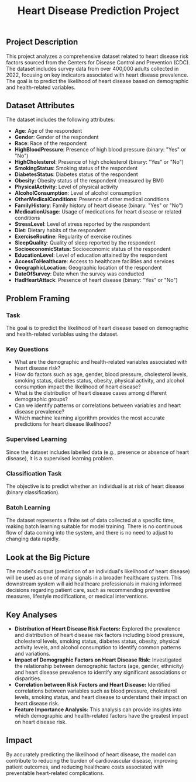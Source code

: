 
  <header>
        <h1>Heart Disease Prediction Project</h1>
    </header>
    
  <div class="container">
        <h2>Project Description</h2>
        <p>This project analyzes a comprehensive dataset related to heart disease risk factors sourced from the Centers for Disease Control and Prevention (CDC). The dataset includes survey data from over 400,000 adults collected in 2022, focusing on key indicators associated with heart disease prevalence. The goal is to predict the likelihood of heart disease based on demographic and health-related variables.</p>

<h2>Dataset Attributes</h2>
        <p>The dataset includes the following attributes:</p>
        <ul>
            <li><strong>Age</strong>: Age of the respondent</li>
            <li><strong>Gender</strong>: Gender of the respondent</li>
            <li><strong>Race</strong>: Race of the respondent</li>
            <li><strong>HighBloodPressure</strong>: Presence of high blood pressure (binary: "Yes" or "No")</li>
            <li><strong>HighCholesterol</strong>: Presence of high cholesterol (binary: "Yes" or "No")</li>
            <li><strong>SmokingStatus</strong>: Smoking status of the respondent</li>
            <li><strong>DiabetesStatus</strong>: Diabetes status of the respondent</li>
            <li><strong>Obesity</strong>: Obesity status of the respondent (measured by BMI)</li>
            <li><strong>PhysicalActivity</strong>: Level of physical activity</li>
            <li><strong>AlcoholConsumption</strong>: Level of alcohol consumption</li>
            <li><strong>OtherMedicalConditions</strong>: Presence of other medical conditions</li>
            <li><strong>FamilyHistory</strong>: Family history of heart disease (binary: "Yes" or "No")</li>
            <li><strong>MedicationUsage</strong>: Usage of medications for heart disease or related conditions</li>
            <li><strong>StressLevel</strong>: Level of stress reported by the respondent</li>
            <li><strong>Diet</strong>: Dietary habits of the respondent</li>
            <li><strong>ExerciseRoutine</strong>: Regularity of exercise routines</li>
            <li><strong>SleepQuality</strong>: Quality of sleep reported by the respondent</li>
            <li><strong>SocioeconomicStatus</strong>: Socioeconomic status of the respondent</li>
            <li><strong>EducationLevel</strong>: Level of education attained by the respondent</li>
            <li><strong>AccessToHealthcare</strong>: Access to healthcare facilities and services</li>
            <li><strong>GeographicLocation</strong>: Geographic location of the respondent</li>
            <li><strong>DateOfSurvey</strong>: Date when the survey was conducted</li>
            <li><strong>HadHeartAttack</strong>: Presence of heart disease (binary: "Yes" or "No")</li>
        </ul>

  <h2>Problem Framing</h2>
        <h3>Task</h3>
        <p>The goal is to predict the likelihood of heart disease based on demographic and health-related variables using the dataset.</p>
        
<h3>Key Questions</h3>
        <ul>
            <li>What are the demographic and health-related variables associated with heart disease risk?</li>
            <li>How do factors such as age, gender, blood pressure, cholesterol levels, smoking status, diabetes status, obesity, physical activity, and alcohol consumption impact the likelihood of heart disease?</li>
            <li>What is the distribution of heart disease cases among different demographic groups?</li>
            <li>Can we identify patterns or correlations between variables and heart disease prevalence?</li>
            <li>Which machine learning algorithm provides the most accurate predictions for heart disease likelihood?</li>
        </ul>
        <h3>Supervised Learning</h3>
        <p>Since the dataset includes labelled data (e.g., presence or absence of heart disease), it is a supervised learning problem.</p>
        <h3>Classification Task</h3>
        <p>The objective is to predict whether an individual is at risk of heart disease (binary classification).</p>
        <h3>Batch Learning</h3>
        <p>The dataset represents a finite set of data collected at a specific time, making batch learning suitable for model training. There is no continuous flow of data coming into the system, and there is no need to adjust to changing data rapidly.</p>
        <h2>Look at the Big Picture</h2>
        <p>The model's output (prediction of an individual's likelihood of heart disease) will be used as one of many signals in a broader healthcare system. This downstream system will aid healthcare professionals in making informed decisions regarding patient care, such as recommending preventive measures, lifestyle modifications, or medical interventions.</p>
        <h2>Key Analyses</h2>
        <ul>
            <li><strong>Distribution of Heart Disease Risk Factors:</strong> Explored the prevalence and distribution of heart disease risk factors including blood pressure, cholesterol levels, smoking status, diabetes status, obesity, physical activity levels, and alcohol consumption to identify common patterns and variations.</li>
            <li><strong>Impact of Demographic Factors on Heart Disease Risk:</strong> Investigated the relationship between demographic factors (age, gender, ethnicity) and heart disease prevalence to identify any significant associations or disparities.</li>
            <li><strong>Correlation between Risk Factors and Heart Disease:</strong> Identified correlations between variables such as blood pressure, cholesterol levels, smoking status, and heart disease to understand their impact on heart disease risk.</li>
            <li><strong>Feature Importance Analysis:</strong> This analysis can provide insights into which demographic and health-related factors have the greatest impact on heart disease risk.</li>
        </ul>
        <h2>Impact</h2>
        <p>By accurately predicting the likelihood of heart disease, the model can contribute to reducing the burden of cardiovascular disease, improving patient outcomes, and reducing healthcare costs associated with preventable heart-related complications.</p>
       
  
</body>
</html>
